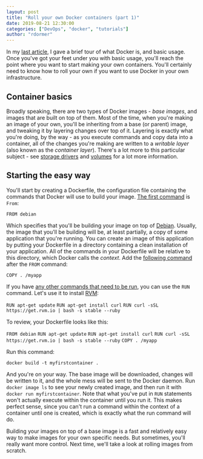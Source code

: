 ```yaml
---
layout: post
title: "Roll your own Docker containers (part 1)"
date: 2019-08-21 12:30:00
categories: ["DevOps", "docker", "tutorials"]
author: "rdormer"
---
```


In my [last article](https://www.ombulabs.com/blog/devops/docker/tutorials/gentle-intro-to-docker.html), I gave a brief tour of what Docker is, and basic usage. Once you've got your feet under you with basic usage, you'll reach the point where you want to start making your own containers. You'll certainly need to know how to roll your own if you want to use Docker in your own infrastructure.

## Container basics

Broadly speaking, there are two types of Docker images - *base images*, and images that are built on top of them. Most of the time, when you're making an image of your own, you'll be inheriting from a base (or parent) image, and tweaking it by layering changes over top of it.  Layering is exactly what you're doing, by the way - as you execute commands and copy data into a container, all of the changes you're making are written to a *writable layer* (also known as the *container layer*). There's a lot more to this particular subject - see [storage drivers](https://docs.docker.com/storage/storagedriver/) and [volumes](https://docs.docker.com/storage/volumes/) for a lot more information.

## Starting the easy way

You'll start by creating a Dockerfile, the configuration file containing the commands that Docker will use to build your image.  [The first command](https://docs.docker.com/engine/reference/builder/#from) is `From`:

`FROM debian`

Which specifies that you'll be building your image on top of [Debian](https://hub.docker.com/_/debian).  Usually, the image that you'll be building will be, at least partially, a copy of some application that you're running.  You can create an image of this application by putting your Dockerfile in a directory containing a clean installation of your application. All of the commands in your Dockerfile will be relative to this directory, which Docker calls the *context*.  Add the [following command](https://docs.docker.com/engine/reference/builder/#copy) after the `FROM` command:

`COPY . /myapp`

If you have [any other commands that need to be run](https://docs.docker.com/engine/reference/builder/#run), you can use the `RUN` command.  Let's use it to install [RVM](https://rvm.io/):

`RUN apt-get update`
`RUN apt-get install curl`
`RUN curl -sSL https://get.rvm.io | bash -s stable --ruby`

To review, your Dockerfile looks like this:

`FROM debian`
`RUN apt-get update`
`RUN apt-get install curl`
`RUN curl -sSL https://get.rvm.io | bash -s stable --ruby`
`COPY . /myapp`

Run this command:

`docker build -t myfirstcontainer .`

And you're on your way.  The base image will be downloaded, changes will be written to it, and the whole mess will be sent to the Docker daemon.  Run `docker image ls` to see your newly created image, and then run it with `docker run myfirstcontainer`.  Note that what you've put in `RUN` statements won't actually execute within the container until you run it.  This makes perfect sense, since you can't run a command within the context of a container until one is created, which is exactly what the run command will do.

Building your images on top of a base image is a fast and relatively easy way to make images for your own specific needs. But sometimes, you'll really want more control. Next time, we'll take a look at rolling images from scratch.
